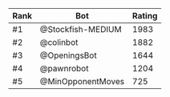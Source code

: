 Rank|Bot|Rating
---|---|---
#1|@Stockfish-MEDIUM|1983
#2|@colinbot|1882
#3|@OpeningsBot|1644
#4|@pawnrobot|1204
#5|@MinOpponentMoves|725

